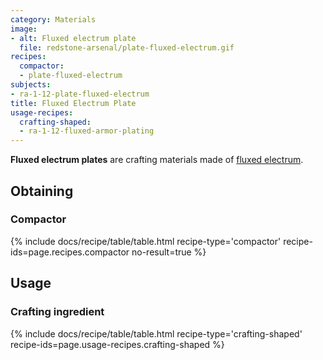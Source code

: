 ```yaml
---
category: Materials
image:
- alt: Fluxed electrum plate
  file: redstone-arsenal/plate-fluxed-electrum.gif
recipes:
  compactor:
  - plate-fluxed-electrum
subjects:
- ra-1-12-plate-fluxed-electrum
title: Fluxed Electrum Plate
usage-recipes:
  crafting-shaped:
  - ra-1-12-fluxed-armor-plating
---
```


**Fluxed electrum plates** are crafting materials made of [fluxed
electrum](../fluxed-electrum-ingot/).


Obtaining
---------

### Compactor
{% include docs/recipe/table/table.html recipe-type='compactor' recipe-ids=page.recipes.compactor no-result=true %}


Usage
-----

### Crafting ingredient
{% include docs/recipe/table/table.html recipe-type='crafting-shaped' recipe-ids=page.usage-recipes.crafting-shaped %}
